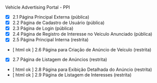 Vehicle Advertising Portal - PPI

- [x] 2.1 Página Principal Externa (pública)
- [x] 2.2 Página de Cadastro de Usuário (pública)
- [x] 2.3 Página de Login (pública)
- [x] 2.4 Página de Registro de Interesse no Veículo Anunciado (pública)
- [X] 2.5 Página Principal Interna (restrita)
- [ html ok ] 2.6 Página para Criação de Anúncio de Veículo (restrita)
- [X] 2.7 Página de Listagem de Anúncios (restrita)
- [ html ok ] 2.8 Página para Exibição Detalhada do Anúncio (restrita)
- [ html ok ] 2.9 Página de Listagem de Interesses (restrita)
